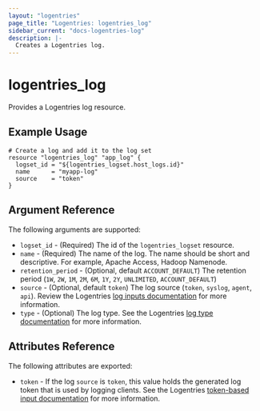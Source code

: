 ```yaml
---
layout: "logentries"
page_title: "Logentries: logentries_log"
sidebar_current: "docs-logentries-log"
description: |-
  Creates a Logentries log.
---
```


# logentries\_log

Provides a Logentries log resource.

## Example Usage

```
# Create a log and add it to the log set
resource "logentries_log" "app_log" {
  logset_id = "${logentries_logset.host_logs.id}"
  name      = "myapp-log"
  source    = "token"
}
```

## Argument Reference

The following arguments are supported:

* `logset_id` - (Required) The id of the `logentries_logset` resource.
* `name` - (Required) The name of the log. The name should be short and descriptive. For example, Apache Access, Hadoop Namenode.
* `retention_period` - (Optional, default `ACCOUNT_DEFAULT`) The retention period (`1W`, `2W`, `1M`, `2M`, `6M`, `1Y`, `2Y`, `UNLIMITED`, `ACCOUNT_DEFAULT`)
* `source` - (Optional, default `token`) The log source (`token`, `syslog`, `agent`, `api`). Review the Logentries [log inputs documentation](https://docs.logentries.com/docs/) for more information.
* `type` - (Optional) The log type. See the Logentries [log type documentation](https://logentries.com/doc/log-types/) for more information.

## Attributes Reference

The following attributes are exported:

* `token` - If the log `source` is `token`, this value holds the generated log token that is used by logging clients. See the Logentries [token-based input documentation](https://logentries.com/doc/input-token/) for more information.
